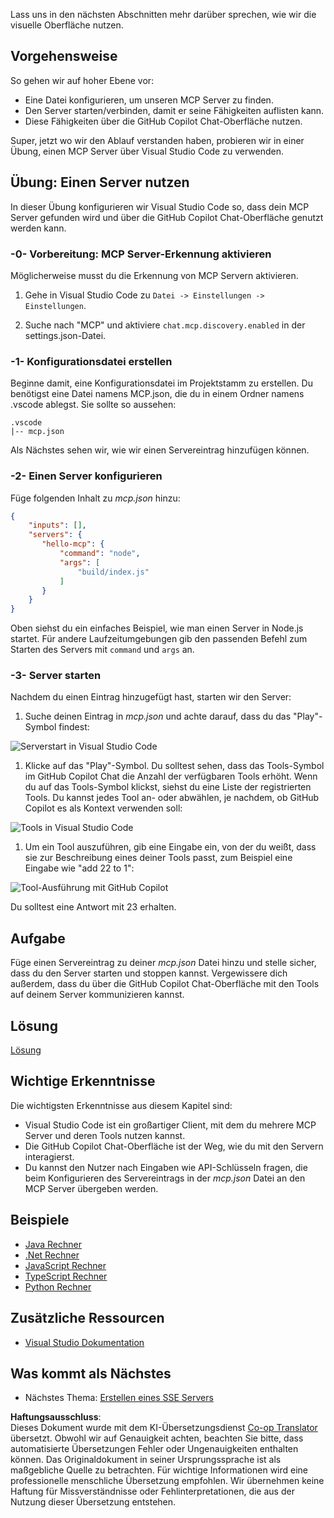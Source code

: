 <!--
CO_OP_TRANSLATOR_METADATA:
{
  "original_hash": "222e01c3002a33355806d60d558d9429",
  "translation_date": "2025-07-14T09:27:05+00:00",
  "source_file": "03-GettingStarted/04-vscode/README.md",
  "language_code": "de"
}
-->
Lass uns in den nächsten Abschnitten mehr darüber sprechen, wie wir die visuelle Oberfläche nutzen.

## Vorgehensweise

So gehen wir auf hoher Ebene vor:

- Eine Datei konfigurieren, um unseren MCP Server zu finden.
- Den Server starten/verbinden, damit er seine Fähigkeiten auflisten kann.
- Diese Fähigkeiten über die GitHub Copilot Chat-Oberfläche nutzen.

Super, jetzt wo wir den Ablauf verstanden haben, probieren wir in einer Übung, einen MCP Server über Visual Studio Code zu verwenden.

## Übung: Einen Server nutzen

In dieser Übung konfigurieren wir Visual Studio Code so, dass dein MCP Server gefunden wird und über die GitHub Copilot Chat-Oberfläche genutzt werden kann.

### -0- Vorbereitung: MCP Server-Erkennung aktivieren

Möglicherweise musst du die Erkennung von MCP Servern aktivieren.

1. Gehe in Visual Studio Code zu `Datei -> Einstellungen -> Einstellungen`.

1. Suche nach "MCP" und aktiviere `chat.mcp.discovery.enabled` in der settings.json-Datei.

### -1- Konfigurationsdatei erstellen

Beginne damit, eine Konfigurationsdatei im Projektstamm zu erstellen. Du benötigst eine Datei namens MCP.json, die du in einem Ordner namens .vscode ablegst. Sie sollte so aussehen:

```text
.vscode
|-- mcp.json
```

Als Nächstes sehen wir, wie wir einen Servereintrag hinzufügen können.

### -2- Einen Server konfigurieren

Füge folgenden Inhalt zu *mcp.json* hinzu:

```json
{
    "inputs": [],
    "servers": {
       "hello-mcp": {
           "command": "node",
           "args": [
               "build/index.js"
           ]
       }
    }
}
```

Oben siehst du ein einfaches Beispiel, wie man einen Server in Node.js startet. Für andere Laufzeitumgebungen gib den passenden Befehl zum Starten des Servers mit `command` und `args` an.

### -3- Server starten

Nachdem du einen Eintrag hinzugefügt hast, starten wir den Server:

1. Suche deinen Eintrag in *mcp.json* und achte darauf, dass du das "Play"-Symbol findest:

  ![Serverstart in Visual Studio Code](../../../../translated_images/vscode-start-server.8e3c986612e3555de47e5b1e37b2f3020457eeb6a206568570fd74a17e3796ad.de.png)  

1. Klicke auf das "Play"-Symbol. Du solltest sehen, dass das Tools-Symbol im GitHub Copilot Chat die Anzahl der verfügbaren Tools erhöht. Wenn du auf das Tools-Symbol klickst, siehst du eine Liste der registrierten Tools. Du kannst jedes Tool an- oder abwählen, je nachdem, ob GitHub Copilot es als Kontext verwenden soll:

  ![Tools in Visual Studio Code](../../../../translated_images/vscode-tool.0b3bbea2fb7d8c26ddf573cad15ef654e55302a323267d8ee6bd742fe7df7fed.de.png)

1. Um ein Tool auszuführen, gib eine Eingabe ein, von der du weißt, dass sie zur Beschreibung eines deiner Tools passt, zum Beispiel eine Eingabe wie "add 22 to 1":

  ![Tool-Ausführung mit GitHub Copilot](../../../../translated_images/vscode-agent.d5a0e0b897331060518fe3f13907677ef52b879db98c64d68a38338608f3751e.de.png)

  Du solltest eine Antwort mit 23 erhalten.

## Aufgabe

Füge einen Servereintrag zu deiner *mcp.json* Datei hinzu und stelle sicher, dass du den Server starten und stoppen kannst. Vergewissere dich außerdem, dass du über die GitHub Copilot Chat-Oberfläche mit den Tools auf deinem Server kommunizieren kannst.

## Lösung

[Lösung](./solution/README.md)

## Wichtige Erkenntnisse

Die wichtigsten Erkenntnisse aus diesem Kapitel sind:

- Visual Studio Code ist ein großartiger Client, mit dem du mehrere MCP Server und deren Tools nutzen kannst.
- Die GitHub Copilot Chat-Oberfläche ist der Weg, wie du mit den Servern interagierst.
- Du kannst den Nutzer nach Eingaben wie API-Schlüsseln fragen, die beim Konfigurieren des Servereintrags in der *mcp.json* Datei an den MCP Server übergeben werden.

## Beispiele

- [Java Rechner](../samples/java/calculator/README.md)
- [.Net Rechner](../../../../03-GettingStarted/samples/csharp)
- [JavaScript Rechner](../samples/javascript/README.md)
- [TypeScript Rechner](../samples/typescript/README.md)
- [Python Rechner](../../../../03-GettingStarted/samples/python)

## Zusätzliche Ressourcen

- [Visual Studio Dokumentation](https://code.visualstudio.com/docs/copilot/chat/mcp-servers)

## Was kommt als Nächstes

- Nächstes Thema: [Erstellen eines SSE Servers](../05-sse-server/README.md)

**Haftungsausschluss**:  
Dieses Dokument wurde mit dem KI-Übersetzungsdienst [Co-op Translator](https://github.com/Azure/co-op-translator) übersetzt. Obwohl wir auf Genauigkeit achten, beachten Sie bitte, dass automatisierte Übersetzungen Fehler oder Ungenauigkeiten enthalten können. Das Originaldokument in seiner Ursprungssprache ist als maßgebliche Quelle zu betrachten. Für wichtige Informationen wird eine professionelle menschliche Übersetzung empfohlen. Wir übernehmen keine Haftung für Missverständnisse oder Fehlinterpretationen, die aus der Nutzung dieser Übersetzung entstehen.